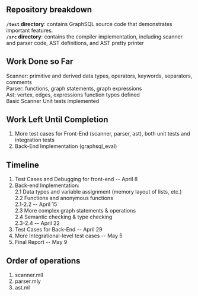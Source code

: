 ## Repository breakdown

**`/test` directory**: contains GraphSQL source code that demonstrates important features.  
**`/src` directory**: contains the compiler implementation, including scanner and parser code, AST definitions, and AST pretty printer  

## Work Done so Far
Scanner: primitive and derived data types, operators, keywords, separators, comments  
Parser: functions, graph statements, graph expressions  
Ast: vertex, edges, expressions function types defined  
Basic Scanner Unit tests implemented  

## Work Left Until Completion
1. More test cases for Front-End (scanner, parser, ast), both unit tests and integration tests
2. Back-End Implementation (graphsql_eval)

## Timeline
1. Test Cases and Debugging for front-end -- April 8 
2. Back-end Implementation:     
    2.1 Data types and variable assignment (memory layout of lists, etc.)  
    2.2 Functions and anonymous functions  
          2.1-2.2 -- April 15   
    2.3 More complex graph statements & operations  
    2.4 Semantic checking & type checking   
          2.3-2.4 -- April 22  
3. Test Cases for Back-End -- April 29  
4. More Integrational-level test cases -- May 5  
5. Final Report -- May 9  


## Order of operations

1. scanner.mll
2. parser.mly
3. ast.ml
